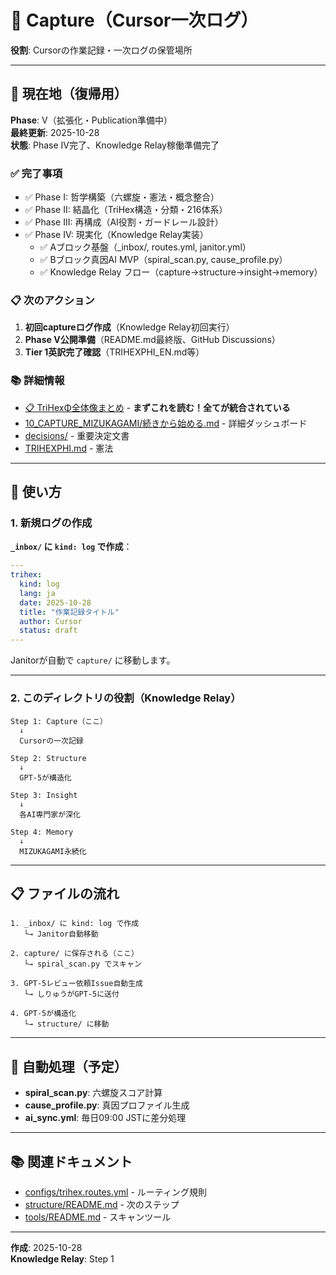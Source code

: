 # 📝 Capture（Cursor一次ログ）

**役割**: Cursorの作業記録・一次ログの保管場所

---

## 🎯 現在地（復帰用）

**Phase**: V（拡張化・Publication準備中）  
**最終更新**: 2025-10-28  
**状態**: Phase IV完了、Knowledge Relay稼働準備完了

### ✅ 完了事項

- ✅ Phase I: 哲学構築（六螺旋・憲法・概念整合）
- ✅ Phase II: 結晶化（TriHex構造・分類・216体系）
- ✅ Phase III: 再構成（AI役割・ガードレール設計）
- ✅ Phase IV: 現実化（Knowledge Relay実装）
  - ✅ Aブロック基盤（_inbox/, routes.yml, janitor.yml）
  - ✅ Bブロック真因AI MVP（spiral_scan.py, cause_profile.py）
  - ✅ Knowledge Relay フロー（capture→structure→insight→memory）

### 📋 次のアクション

1. **初回captureログ作成**（Knowledge Relay初回実行）
2. **Phase V公開準備**（README.md最終版、GitHub Discussions）
3. **Tier 1英訳完了確認**（TRIHEXPHI_EN.md等）

### 📚 詳細情報

- [📋 TriHexΦ全体像まとめ](./2025-10-28_TriHexΦ全体像まとめ.md) - **まずこれを読む！全てが統合されている**
- [10_CAPTURE_MIZUKAGAMI/続きから始める.md](../10_CAPTURE_MIZUKAGAMI/続きから始める.md) - 詳細ダッシュボード
- [decisions/](../decisions/) - 重要決定文書
- [TRIHEXPHI.md](../TRIHEXPHI.md) - 憲法

---

## 🎯 使い方

### 1. 新規ログの作成

**`_inbox/` に `kind: log` で作成**：

```yaml
---
trihex:
  kind: log
  lang: ja
  date: 2025-10-28
  title: "作業記録タイトル"
  author: Cursor
  status: draft
---
```

Janitorが自動で `capture/` に移動します。

---

### 2. このディレクトリの役割（Knowledge Relay）

```
Step 1: Capture（ここ）
  ↓
  Cursorの一次記録
  
Step 2: Structure
  ↓
  GPT-5が構造化
  
Step 3: Insight
  ↓
  各AI専門家が深化
  
Step 4: Memory
  ↓
  MIZUKAGAMI永続化
```

---

## 📋 ファイルの流れ

```
1. _inbox/ に kind: log で作成
   └→ Janitor自動移動
   
2. capture/ に保存される（ここ）
   └→ spiral_scan.py でスキャン
   
3. GPT-5レビュー依頼Issue自動生成
   └→ しりゅうがGPT-5に送付
   
4. GPT-5が構造化
   └→ structure/ に移動
```

---

## 🔧 自動処理（予定）

- **spiral_scan.py**: 六螺旋スコア計算
- **cause_profile.py**: 真因プロファイル生成
- **ai_sync.yml**: 毎日09:00 JSTに差分処理

---

## 📚 関連ドキュメント

- [configs/trihex.routes.yml](../configs/trihex.routes.yml) - ルーティング規則
- [structure/README.md](../structure/README.md) - 次のステップ
- [tools/README.md](../tools/README.md) - スキャンツール

---

**作成**: 2025-10-28  
**Knowledge Relay**: Step 1

